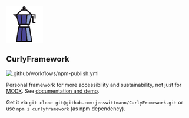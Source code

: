 <img src="https://raw.githubusercontent.com/jenswittmann/CurlyFramework/main/favicon.svg" width="100">

## CurlyFramework

![.github/workflows/npm-publish.yml](https://github.com/jenswittmann/CurlyFramework/workflows/.github/workflows/npm-publish.yml/badge.svg)

Personal framework for more accessibility and sustainability, not just for [MODX](https://modx.com). See [documentation and demo](https://jenswittmann.github.io/CurlyFramework/).

Get it via `git clone git@github.com:jenswittmann/CurlyFramework.git` or use `npm i curlyframework` (as npm dependency).
